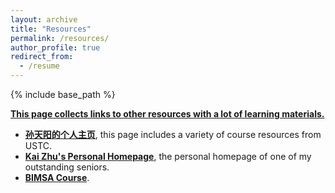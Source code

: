 ```yaml
---
layout: archive
title: "Resources"
permalink: /resources/
author_profile: true
redirect_from:
  - /resume
---
```


{% include base_path %}

**<u>This page collects links to other resources with a lot of learning materials.</u>**

* **[孙天阳的个人主页](https://tysunseven.github.io/)**, this page includes a variety of course resources from USTC.
* **[Kai Zhu's Personal Homepage](https://mmkaymath.github.io/KaiZhu2003.github.io/)**, the personal homepage of one of my outstanding seniors.
* **[BIMSA Course](https://bimsa.net:10000/course.php)**.
